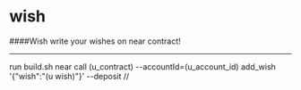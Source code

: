 # wish
####Wish
write your wishes on near contract!
_____
 
 run build.sh
 near call (u_contract)  --accountId=(u_account_id) add_wish '{"wish":"(u wish)"}' --deposit //
